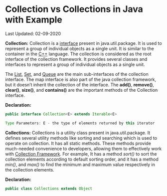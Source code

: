 # Collection vs Collections in Java with Example

Last Updated: 02-09-2020

**Collection:** Collection is a [interface](https://www.geeksforgeeks.org/interfaces-in-java/) present in java.util.package. It is used to represent a group of individual objects as a single unit. It is similar to the container in the [C++](https://www.geeksforgeeks.org/c-plus-plus/) language. The collection is considered as the root interface of the collection framework. It provides several classes and interfaces to represent a group of individual objects as a single unit. 

The [List](https://www.geeksforgeeks.org/list-interface-java-examples/), [Set](https://www.geeksforgeeks.org/set-in-java/), and [Queue](https://www.geeksforgeeks.org/queue-interface-java/) are the main sub-interfaces of the collection interface. The map interface is also part of the java collection framework, but it doesn’t inherit the collection of the interface. The **add()**, **remove()**, **clear()**, **size()**, and **contains()** are the important methods of the Collection interface.

**Declaration:**

```java
public interface Collection<E> extends Iterable<E>

Type Parameters: E - the type of elements returned by this iterator
```

**Collections:** Collections is a utility class present in java.util.package. It defines several utility methods like sorting and searching which is used to operate on collection. It has all static methods. These methods provide much-needed convenience to developers, allowing them to effectively work with [Collection Framework](https://www.geeksforgeeks.org/collections-in-java-2/). For example, It has a method *sort()* to sort the collection elements according to default sorting order, and it has a method *min()*, and *max()* to find the minimum and maximum value respectively in the collection elements.

**Declaration:**

```java
public class Collections extends Object
```

